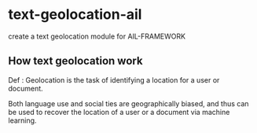 # text-geolocation-ail
create a text geolocation module for AIL-FRAMEWORK

## How text geolocation work 

Def : Geolocation is the task of identifying a location for a user or document.

Both language use and social ties are geographically biased, and thus can be used to recover the location of a user or a document via machine learning.
